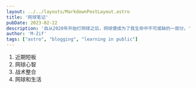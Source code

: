 ```yaml
---
layout: ../../layouts/MarkdownPostLayout.astro
title: '网球笔记'
pubDate: 2023-02-22
description: '自从2020年开始打网球之后，网球便成为了我生命中不可或缺的一部分。'
author: 'M-Zif'
tags: ["astro", "blogging", "learning in public"]
---
```

1. 近期短板
2. 网球心智
3. 战术整合
4. 网球和生活